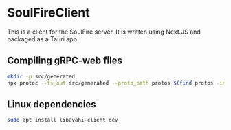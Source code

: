 # SoulFireClient

This is a client for the SoulFire server. It is written using Next.JS and packaged as a Tauri app.

## Compiling gRPC-web files

```bash
mkdir -p src/generated
npx protoc --ts_out src/generated --proto_path protos $(find protos -iname "*.proto")
```

## Linux dependencies

```bash
sudo apt install libavahi-client-dev
```
